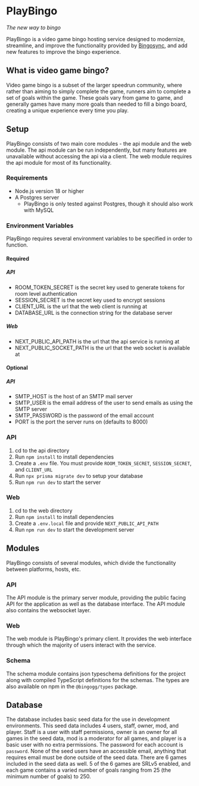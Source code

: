 # PlayBingo
*The new way to bingo*

PlayBingo is a video game bingo hosting service designed to modernize,
streamline, and improve the functionality provided by
[Bingosync](https://bingosync.com), and add new features to improve the bingo
experience.

## What is video game bingo?
Video game bingo is a subset of the larger speedrun community, where rather than
aiming to simply complete the game, runners aim to complete a set of goals
within the game. These goals vary from game to game, and generally games have
many more goals than needed to fill a bingo board, creating a unique experience
every time you play.

## Setup
PlayBingo consists of two main core modules - the api module and the web module.
The api module can be run independently, but many features are unavailable
without accessing the api via a client. The web module requires the api module
for most of its functionality.

### Requirements
- Node.js version 18 or higher
- A Postgres server
  - PlayBingo is only tested against Postgres, though it should also work with
    MySQL

### Environment Variables
PlayBingo requires several environment variables to be specified in order to
function.

#### Required
##### API
- ROOM_TOKEN_SECRET is the secret key used to generate tokens for room level
  authentication
- SESSION_SECRET is the secret key used to encrypt sessions
- CLIENT_URL is the url that the web client is running at
- DATABASE_URL is the connection string for the database server

##### Web
- NEXT_PUBLIC_API_PATH is the url that the api service is running at
- NEXT_PUBLIC_SOCKET_PATH is the url that the web socket is available at
  
#### Optional
##### API
- SMTP_HOST is the host of an SMTP mail server
- SMTP_USER is the email address of the user to send emails as using the SMTP
  server
- SMTP_PASSWORD is the password of the email account
- PORT is the port the server runs on (defaults to 8000)


### API
1. cd to the api directory
2. Run `npm install` to install dependencies
3. Create a `.env` file. You must provide `ROOM_TOKEN_SECRET`, `SESSION_SECRET`,
   and `CLIENT_URL`
4. Run `npx prisma migrate dev` to setup your database
5. Run `npm run dev` to start the server

### Web
1. cd to the web directory
2. Run `npm install` to install dependencies
3. Create a `.env.local` file and provide `NEXT_PUBLIC_API_PATH`
4. Run `npm run dev` to start the development server

## Modules
PlayBingo consists of several modules, which divide the functionality between
platforms, hosts, etc.

### API
The API module is the primary server module, providing the public facing API for
the application as well as the database interface. The API module also contains
the websocket layer.

### Web
The web module is PlayBingo's primary client. It provides the web interface
through which the majority of users interact with the service.

### Schema
The schema module contains json typeschema definitions for the project along
with compiled TypeScript definitions for the schemas. The types are also
available on npm in the `@bingogg/types` package.

## Database
The database includes basic seed data for the use in development environments.
This seed data includes 4 users, staff, owner, mod, and player. Staff is a user
with staff permissions, owner is an owner for all games in the seed data, mod is
a moderator for all games, and player is a basic user with no extra permissions.
The password for each account is `password`. None of the seed users have an
accessible email, anything that requires email must be done outside of the seed
data. There are 6 games included in the seed data as well. 5 of the 6 games are
SRLv5 enabled, and each game contains a varied number of goals ranging from 25
(the minimum number of goals) to 250.